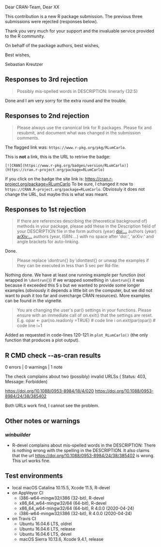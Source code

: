 Dear CRAN-Team, 
Dear XX

This contribution is a new R package submission. The previous three
submissions were rejected (responses below). 

Thank you very much for your support and the invaluable service 
provided to the R community. 

On behalf of the package authors, best wishes, 

Best wishes, 

Sebastian Kreutzer

## Responses to 3rd rejection

>  Possibly mis-spelled words in DESCRIPTION:
>  linerarly (32:5)

Done and I am very sorry for the extra round and the trouble.

## Responses to 2nd rejection

> Please always use the canonical link for R packages.
> Please fix and resubmit, and document what was changed in the submission comments.

The flagged link was: `https://www.r-pkg.org/pkg/RLumCarlo`. 

This is **not** a link, this is the URL to retrive the badge: 

`[![CRAN](https://www.r-pkg.org/badges/version/RLumCarlo)](https://cran.r-project.org/package=RLumCarlo)`

If you click on the badge the site link is: https://cran.r-project.org/package=RLumCarlo
To be sure, I changed it now to `https://CRAN.R-project.org/package=RLumCarlo`. 
Obviosuly it does not change the URL, but maybe this is what was meant. 


## Responses to 1st rejection

> If there are references describing the (theoretical background of) methods in your package, please add these in the Description field of your DESCRIPTION file in the form
> authors (year) <doi:...>
> authors (year) <arXiv:...>
> authors (year, ISBN:...)
> with no space after 'doi:', 'arXiv:' and angle brackets for auto-linking.

Done.

> Please replace \dontrun{} by \donttest{} or unwap the examples if they can be 
executed in less than 5 sec per Rd-file.

Nothing done. We have at least one running example per function (not wrapped
in `\dontrun{}`) If we wrapped something in `\dontrun{}` it was because
it exceeded this 5 s but we wanted to provide some longer examples 
(obviously it depends a little bit on the computer, 
but we did not want to push it too far and overcharge CRAN resources). 
More examples can be found in the vignette. 

>You are changing the user's par() settings in your functions. Please ensure with an immediate call of on.exit() that the settings are reset. E.g.
>   opar <- par(no.readonly =TRUE)       # code line i
>   on.exit(par(opar))                   # code line i+1

Added as requested in code-lines 120-121 in `plot_RLumCarlo()` (the only 
function that produces a plot output).

## R CMD check --as-cran results

0 errors | 0 warnings | 1 note

The check complains about two (possibly) invalid URLSs 
( Status: 403, Message: Forbidden)

https://doi.org/10.1088/0953-8984/18/4/020
https://doi.org/10.1088/0953-8984/24/38/385402

Both URLs work find, I cannot see the problem. 

## Other notes or warnings

### *winbuilder* 

* R-devel complains about mis-spelled words in the DESCRIPTION: There is nothing 
wrong with the spelling in the DESCRIPTION. It also claims that 
the url https://doi.org/10.1088/0953-8984/24/38/385402 is wrong. This url 
works fine. 

## Test environments
* local macOS Catalina 10.15.5, Xcode 11.5, R-devel
* on AppVeyor CI
    * i386-w64-mingw32/i386 (32-bit), R-devel
    * x86_64_w64-mingw32/64 (64-bit), R-devel
    * x86_64_w64-mingw32/64 (64-bit), R 4.0.0 (2020-04-24)
    * i386-w64-mingw32/i386 (32-bit), R 4.0.0 (2020-04-24)
* on Travis CI
    * Ubuntu 16.04.6 LTS, oldrel
    * Ubuntu 16.04.6 LTS, release
    * Ubuntu 16.04.6 LTS, devel
    * macOS Sierra 10.13.6, Xcode 9.4.1, release
